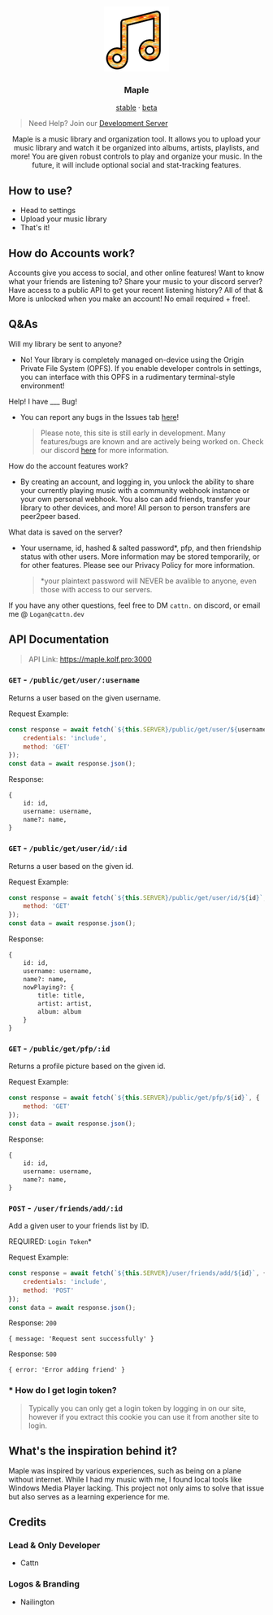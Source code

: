 <p align="center">
    <img src="https://raw.githubusercontent.com/Cattn/Maple/d3edeef4f7bce80170f58220a677d1fecc7c40f2/resources/maple_main_icon.png" width="128" alt="Maple Icon"/>
</p>

<h3 align="center">
    <strong>Maple</strong>
</h3>

<p align="center">
    <a href="https://maple.kolf.pro/" target="_blank">stable</a> · <a href="https://beta.cattn.dev/" target="_blank">beta</a>
</p>

> Need Help? Join our [Development Server](https://discord.gg/Wxrp73HVj4)

<p align="center">
    Maple is a music library and organization tool. It allows you to upload your music library and watch it be organized into albums, artists, playlists, and more! You are given robust controls to play and organize your music. In the future, it will include optional social and stat-tracking features.
</p>

## How to use?

- Head to settings
- Upload your music library
- That's it!

## How do Accounts work?

Accounts give you access to social, and other online features! Want to know what your friends are listening to? Share your music to your discord server? Have access to a public API to get your recent listening history? All of that & More is unlocked when you make an account! No email required + free!.

## Q&As

Will my library be sent to anyone?

- No! Your library is completely managed on-device using the Origin Private File System (OPFS). If you enable developer controls in settings, you can interface with this OPFS in a rudimentary terminal-style environment!

Help! I have \_\_\_ Bug!

- You can report any bugs in the Issues tab [here](https://github.com/Maple-Development/Maple/issues)!
  > Please note, this site is still early in development. Many features/bugs are known and are actively being worked on. Check our discord [here](https://discord.gg/Wxrp73HVj4) for more information.

How do the account features work?

- By creating an account, and logging in, you unlock the ability to share your currently playing music with a community webhook instance or your own personal webhook. You also can add friends, transfer your library to other devices, and more! All person to person transfers are peer2peer based.

What data is saved on the server?

- Your username, id, hashed & salted password\*, pfp, and then friendship status with other users. More information may be stored temporarily, or for other features. Please see our Privacy Policy for more information.
  > \*your plaintext password will NEVER be avalible to anyone, even those with access to our servers.

If you have any other questions, feel free to DM `cattn.` on discord, or email me @ `Logan@cattn.dev`

## API Documentation

> API Link: https://maple.kolf.pro:3000

### ``GET`` - ``/public/get/user/:username``
Returns a user based on the given username.

Request Example:
```js
const response = await fetch(`${this.SERVER}/public/get/user/${username}`, {
    credentials: 'include',
    method: 'GET'
});
const data = await response.json();
```

Response:
```
{
    id: id,
    username: username,
    name?: name,
}
```

### ``GET`` - ``/public/get/user/id/:id``
Returns a user based on the given id.

Request Example:
```js
const response = await fetch(`${this.SERVER}/public/get/user/id/${id}`, {
    method: 'GET'
});
const data = await response.json();
```

Response:
```
{
    id: id,
    username: username,
    name?: name,
    nowPlaying?: {
        title: title,
        artist: artist,
        album: album
    }
}
```

### ``GET`` - ``/public/get/pfp/:id``
Returns a profile picture based on the given id.

Request Example:
```js
const response = await fetch(`${this.SERVER}/public/get/pfp/${id}`, {
    method: 'GET'
});
const data = await response.json();
```

Response:
```
{
    id: id,
    username: username,
    name?: name,
}
```

### ``POST`` - ``/user/friends/add/:id``
Add a given user to your friends list by ID.

REQUIRED: ``Login Token``*

Request Example:
```js
const response = await fetch(`${this.SERVER}/user/friends/add/${id}`, {
    credentials: 'include',
    method: 'POST'
});
const data = await response.json();
```

Response: ``200``
```
{ message: 'Request sent successfully' }
```

Response: ``500``
```
{ error: 'Error adding friend' }
```

### * How do I get login token?
> Typically you can only get a login token by logging in on our site, however if you extract this cookie you can use it from another site to login.
## What's the inspiration behind it?

Maple was inspired by various experiences, such as being on a plane without internet. While I had my music with me, I found local tools like Windows Media Player lacking. This project not only aims to solve that issue but also serves as a learning experience for me.

## Credits

### Lead & Only Developer

- Cattn

### Logos & Branding

- Nailington
